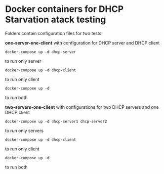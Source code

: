 # Docker containers for DHCP Starvation atack testing

Folders contain configuration files for two tests:

 **one-server-one-client** with configuration for DHCP server and DHCP client
  
  ```
  docker-compose up -d dhcp-server
  ```
  to run only server
  ```
  docker-compose up -d dhcp-client
  ```
  to run only client
  ```
  docker-compose up -d
  ```
  to run both
  
  
  **two-servers-one-client** with configurations for two DHCP servers and one DHCP client
  ```
  docker-compose up -d dhcp-server1 dhcp-server2
  ```
  to run only servers
  ```
  docker-compose up -d dhcp-client
  ```
  to run only client
  ```
  docker-compose up -d
  ```
  to run both
